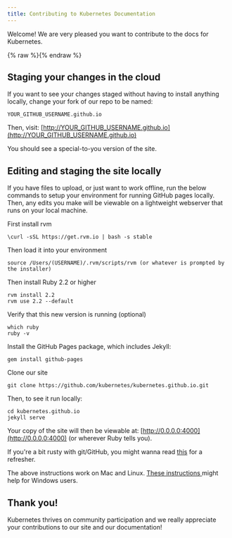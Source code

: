 ```yaml
---
title: Contributing to Kubernetes Documentation
---
```


Welcome! We are very pleased you want to contribute to the docs for Kubernetes.


{% raw %}<span id="editlink"></span>{% endraw %}

## Staging your changes in the cloud

If you want to see your changes staged without having to install anything locally,
change your fork of our repo to be named:

    YOUR_GITHUB_USERNAME.github.io

Then, visit: [http://YOUR_GITHUB_USERNAME.github.io](http://YOUR_GITHUB_USERNAME.github.io)

You should see a special-to-you version of the site. 

## Editing and staging the site locally

If you have files to upload, or just want to work offline, run the below commands to setup
your environment for running GitHub pages locally. Then, any edits you make will be viewable
on a lightweight webserver that runs on your local machine.

First install rvm

	\curl -sSL https://get.rvm.io | bash -s stable

Then load it into your environment

	source /Users/(USERNAME)/.rvm/scripts/rvm (or whatever is prompted by the installer)

Then install Ruby 2.2 or higher

	rvm install 2.2
	rvm use 2.2 --default
	
Verify that this new version is running (optional)

	which ruby
	ruby -v
	
Install the GitHub Pages package, which includes Jekyll:

	gem install github-pages

Clone our site

	git clone https://github.com/kubernetes/kubernetes.github.io.git

Then, to see it run locally:

	cd kubernetes.github.io
	jekyll serve

Your copy of the site will then be viewable at: [http://0.0.0.0:4000](http://0.0.0.0:4000)
(or wherever Ruby tells you).

If you're a bit rusty with git/GitHub, you might wanna read
[this](http://readwrite.com/2013/10/02/github-for-beginners-part-2) for a refresher.

The above instructions work on Mac and Linux.
[These instructions ](https://martinbuberl.com/blog/setup-jekyll-on-windows-and-host-it-on-github-pages/)
might help for Windows users. 

## Thank you!

Kubernetes thrives on community participation and we really appreciate your
contributions to our site and our documentation!
<script language="JavaScript">
(function(){
	π.listen(init);
	function init(){
		π.clean(init);
		var editLink = πd('editlink');
		var h2 = π.h2();
		var p = π.p();
		var a = π.a('button');
		if(window.location.hash) {
			var page = window.location.hash.substring(1,window.location.hash.length);
			h2.fill('Continue with your edit');
			p.fill('Click the below link to edit the page you were just on. When you are done, press "Commit Changes" at the bottom of the screen. This will create a copy of our site on your GitHub account called a "fork." You can make other changes in your fork after it is created, if you want. When you are ready to send us all your changes, go to the index page for your fork and click "New Pull Request" to let us know about it.');
			a.href = 'https://github.com/kubernetes/kubernetes.github.io/edit/master/' + page;
			a.fill('Edit ' + page);
		} else {
			h2.fill('Editing the site in the cloud');
			p.fill('Click the below button to visit the repo for our site. You can then click the "Fork" button in the upper-right area of the screen to create a copy of our site on your GitHub account called a "fork." Make any changes you want in your fork, and when you are ready to send those changes to us, go to the index page for your fork and click "New Pull Request" to let us know about it.');
			a.href = 'https://github.com/kubernetes/kubernetes.github.io/';
			a.fill('Visit our GitHub repo');
		}
		editLink.fill([h2, p, a]);
	}
})();
</script>
